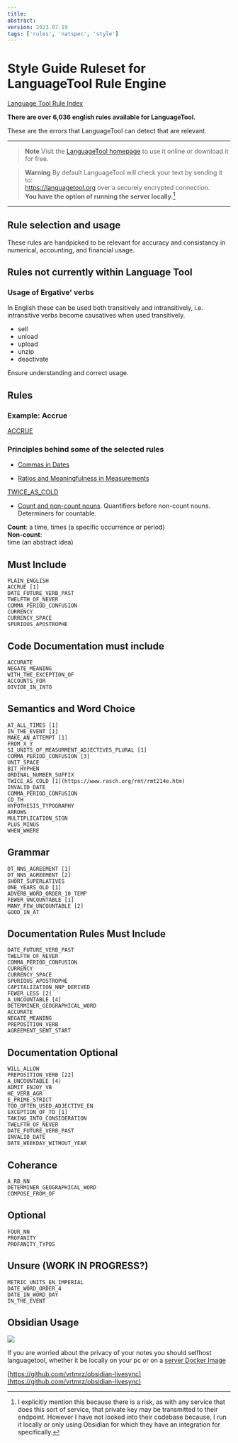 ```yaml
---
title:
abstract: 
version: 2023.07.19
tags: ['rules', 'natspec', 'style']
---
```

# Style Guide Ruleset for LanguageTool Rule Engine

[Language Tool Rule Index](https://community.languagetool.org/rule/list?lang=en)

**There are over 6,036 english rules available for LanguageTool.**

These are the errors that LanguageTool can detect that are relevant. 

---

> **Note**
> Visit the [LanguageTool homepage](https://languagetool.org/) to use it online or download it for free.

>**Warning**
> By default LanguageTool will check your text by sending it to: <br />
> https://languagetool.org over a securely encrypted connection. <br />
> **You have the option of running the server locally.**[^1]

---

## Rule selection and usage

These rules are handpicked to be relevant for accuracy and consistancy in numerical, accounting, and financial usage.

## Rules not currently within Language Tool

### Usage of Ergative' verbs

In English these can be used both transitively and intransitively, i.e. intransitive verbs become causatives when used transitively.

- sell
- unload
- upload
- unzip
- deactivate

Ensure understanding and correct usage.

## Rules

### Example: Accrue

[ACCRUE](https://community.languagetool.org/rule/show/ACCRUE?lang=en&subId=1)

### Principles behind some of the selected rules

- [Commas in Dates](https://languagetool.org/insights/post/date-formats/#commas-in-dates)

- [Ratios and Meaningfulness in Measurements](https://www.rasch.org/rmt/rmt214e.htm)

[TWICE_AS_COLD](https://www.rasch.org/rmt/rmt214e.htm)


- [Count and non-count nouns](https://staff.washington.edu/marynell/grammar/noncount.html). 
Quantifiers before non-count nouns.    
Determiners for countable.     

**Count**:
a time, times (a specific occurrence or period)     
**Non-count**:     
time (an abstract idea)    


## Must Include
```
PLAIN_ENGLISH
ACCRUE [1]
DATE_FUTURE_VERB_PAST
TWELFTH_OF_NEVER
COMMA_PERIOD_CONFUSION
CURRENCY
CURRENCY_SPACE
SPURIOUS_APOSTROPHE
```

## Code Documentation must include
```
ACCURATE
NEGATE_MEANING
WITH_THE_EXCEPTION_OF
ACCOUNTS_FOR
DIVIDE_IN_INTO
```


## Semantics and Word Choice
```
AT_ALL_TIMES [1]
IN_THE_EVENT [1]
MAKE_AN_ATTEMPT [1]
FROM_X_Y
SI_UNITS_OF_MEASURMENT_ADJECTIVES_PLURAL [1]
COMMA_PERIOD_CONFUSION [3]
UNIT_SPACE
BIT_HYPHEN
ORDINAL_NUMBER_SUFFIX
TWICE_AS_COLD [1](https://www.rasch.org/rmt/rmt214e.htm)
INVALID_DATE
COMMA_PERIOD_CONFUSION
CD_TH
HYPOTHESIS_TYPOGRAPHY
ARROWS
MULTIPLICATION_SIGN
PLUS_MINUS
WHEN_WHERE
```


## Grammar
```
DT_NNS_AGREEMENT [1]
DT_NNS_AGREEMENT [2]
SHORT_SUPERLATIVES
ONE_YEARS_OLD [1]
ADVERB_WORD_ORDER_10_TEMP
FEWER_UNCOUNTABLE [1]
MANY_FEW_UNCOUNTABLE [2]
GOOD_IN_AT
```


## Documentation Rules Must Include
```
DATE_FUTURE_VERB_PAST
TWELFTH_OF_NEVER
COMMA_PERIOD_CONFUSION
CURRENCY
CURRENCY_SPACE
SPURIOUS_APOSTROPHE
CAPITALIZATION_NNP_DERIVED
FEWER_LESS [2]
A_UNCOUNTABLE [4]
DETERMINER_GEOGRAPHICAL_WORD
ACCURATE
NEGATE_MEANING
PREPOSITION_VERB
AGREEMENT_SENT_START
```

## Documentation Optional
```
WILL_ALLOW
PREPOSITION_VERB [22]
A_UNCOUNTABLE [4]
ADMIT_ENJOY_VB
HE_VERB_AGR
E_PRIME_STRICT
TOO_OFTEN_USED_ADJECTIVE_EN
EXCEPTION_OF_TO [1]
TAKING_INTO_CONSIDERATION
TWELFTH_OF_NEVER
DATE_FUTURE_VERB_PAST
INVALID_DATE
DATE_WEEKDAY_WITHOUT_YEAR
```
## Coherance
```
A_RB_NN
DETERMINER_GEOGRAPHICAL_WORD
COMPOSE_FROM_OF
```


## Optional 
```
FOUR_NN
PROFANITY
PROFANITY_TYPOS
```
## Unsure (WORK IN PROGRESS?)
```
METRIC_UNITS_EN_IMPERIAL
DATE_WORD_ORDER_4
DATE_IN_WORD_DAY
IN_THE_EVENT
```

## Obsidian Usage

![](https://d.pr/i/Qy8q2h.jpeg)

If you are worried about the privacy of your notes you should selfhost languagetool, whether it be locally on your pc or on a [server
Docker Image](https://hub.docker.com/r/erikvl87/languagetool)

[https://github.com/vrtmrz/obsidian-livesync](https://github.com/vrtmrz/obsidian-livesync)

[^1]: I explicitly mention this because there is a risk, as with any service that does this sort of service, that private key may be transmitted to their endpoint. However I have not looked into their codebase because, I run it locally or only using Obsidian for which they have an integration for specifically. 
